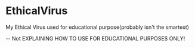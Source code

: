 # EthicalVirus
My Ethical Virus used for educational purpose(probably isn't the smartest)


-- Not EXPLAINING HOW TO USE
FOR EDUCATIONAL PURPOSES ONLY!
